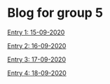 # Blog for group 5

[Entry 1: 15-09-2020](01.md)

[Entry 2: 16-09-2020](02.md)

[Entry 3: 17-09-2020](03.md)

[Entry 4: 18-09-2020](04.md)


